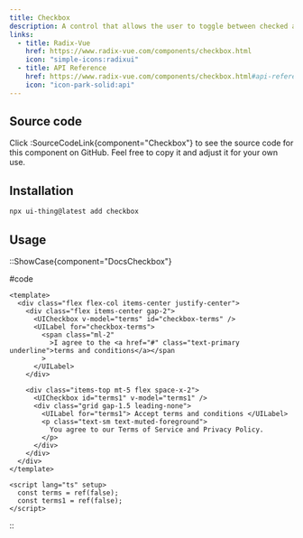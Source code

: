 ```yaml
---
title: Checkbox
description: A control that allows the user to toggle between checked and not checked.
links:
  - title: Radix-Vue
    href: https://www.radix-vue.com/components/checkbox.html
    icon: "simple-icons:radixui"
  - title: API Reference
    href: https://www.radix-vue.com/components/checkbox.html#api-reference
    icon: "icon-park-solid:api"
---
```


## Source code

Click :SourceCodeLink{component="Checkbox"} to see the source code for this component on GitHub. Feel free to copy it and adjust it for your own use.

## Installation

```bash
npx ui-thing@latest add checkbox
```

## Usage

::ShowCase{component="DocsCheckbox"}

#code

```vue [DocsCheckbox.vue]
<template>
  <div class="flex flex-col items-center justify-center">
    <div class="flex items-center gap-2">
      <UICheckbox v-model="terms" id="checkbox-terms" />
      <UILabel for="checkbox-terms">
        <span class="ml-2"
          >I agree to the <a href="#" class="text-primary underline">terms and conditions</a></span
        >
      </UILabel>
    </div>

    <div class="items-top mt-5 flex space-x-2">
      <UICheckbox id="terms1" v-model="terms1" />
      <div class="grid gap-1.5 leading-none">
        <UILabel for="terms1"> Accept terms and conditions </UILabel>
        <p class="text-sm text-muted-foreground">
          You agree to our Terms of Service and Privacy Policy.
        </p>
      </div>
    </div>
  </div>
</template>

<script lang="ts" setup>
  const terms = ref(false);
  const terms1 = ref(false);
</script>
```

::
